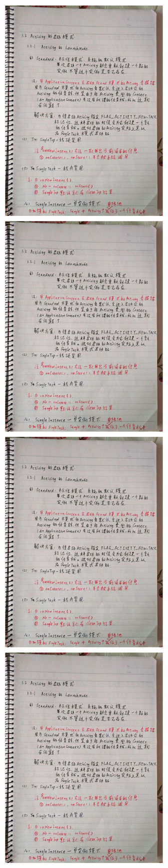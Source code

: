 
![activity_start_mode1](https://github.com/muyanbiao/android_source_code_analysis/blob/master/images/activity_mode1.jpg)  

![activity_start_mode2](https://github.com/muyanbiao/android_source_code_analysis/blob/master/images/activity_mode1.jpg)  

![activity_start_mode3](https://github.com/muyanbiao/android_source_code_analysis/blob/master/images/activity_mode1.jpg)  

![activity_start_mode4](https://github.com/muyanbiao/android_source_code_analysis/blob/master/images/activity_mode1.jpg)
